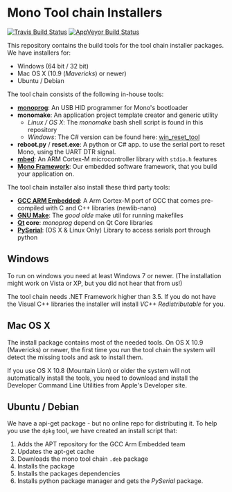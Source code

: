 # Mono Tool chain Installers

[![Travis Build Status](https://travis-ci.org/getopenmono/openmono_package.svg?branch=master "Travis Build Status")](https://travis-ci.org/getopenmono/openmono_package) [![AppVeyor Build Status](https://ci.appveyor.com/api/projects/status/github/getopenmono/openmono_package?branch=master&svg=true "AppVeyor Build Status")](https://ci.appveyor.com/project/stoffera/openmono-package)

This repository contains the build tools for the tool chain installer packages. We have installers for:

* Windows (64 bit / 32 bit)
* Mac OS X (10.9 (*Mavericks*) or newer)
* Ubuntu / Debian

The tool chain consists of the following in-house tools:

* **[monoprog](https://github.com/getopenmono/monoprog)**: An USB HID programmer for Mono's bootloader
* **monomake**: An application project template creator and generic utility
  * *Linux / OS X*: The *monomake* bash shell script is found in this repository
  * *Windows*: The C# version can be found here: [win_reset_tool](https://github.com/getopenmono/win_reset_tool)
* **reboot.py** / **reset.exe**: A python or C# app. to use the serial port to reset Mono, using the UART DTR signal.
* **[mbed](https://developer.mbed.org/users/mbed_official/code/mbed-src/)**: An ARM Cortex-M microcontroller library with `stdio.h` features
* **[Mono Framework](https://github.com/getopenmono/mono_framework)**: Our embedded software framework, that you build your application on.

The tool chain installer also install these third party tools:

* **[GCC ARM Embedded](https://launchpad.net/gcc-arm-embedded)**: A Arm Cortex-M port of GCC that comes pre-compiled with C and C++ libraries (newlib-nano)
* **[GNU Make](https://www.gnu.org/software/make/)**: The *good olde* make util for running makefiles
* **[Qt](https://www.qt.io/download-open-source/) core**: *monoprog* depend on Qt Core libraries
* **[PySerial](https://github.com/pyserial/pyserial)**: (OS X & Linux Only) Library to access serials port through python

## Windows

To run on windows you need at least Windows 7 or newer. (The installation might work on Vista or XP, but you did not hear that from us!)

The tool chain needs .NET Framework higher than 3.5. If you do not have the Visual C++ libraries the installer will install *VC++ Redistributable* for you.

## Mac OS X

The install package contains most of the needed tools. On OS X 10.9 (Mavericks) or newer, the first time you run the tool chain the system will detect the missing tools and ask to install them.

If you use OS X 10.8 (Mountain Lion) or older the system will not automatically install the tools, you need to download and install the Developer Command Line Utilities from Apple's Developer site.

## Ubuntu / Debian

We have a api-get package - but no online repo for distributing it. To help you use the `dpkg` tool, we have created an install script that:

1. Adds the APT repository for the GCC Arm Embedded team
1. Updates the apt-get cache
1. Downloads the mono tool chain `.deb` package
1. Installs the package
1. Installs the packages dependencies
1. Installs python package manager and gets the *PySerial* package.

